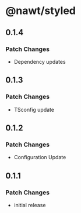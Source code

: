 # @nawt/styled

## 0.1.4

### Patch Changes

- Dependency updates

## 0.1.3

### Patch Changes

- TSconfig update

## 0.1.2

### Patch Changes

- Configuration Update

## 0.1.1

### Patch Changes

- initial release
